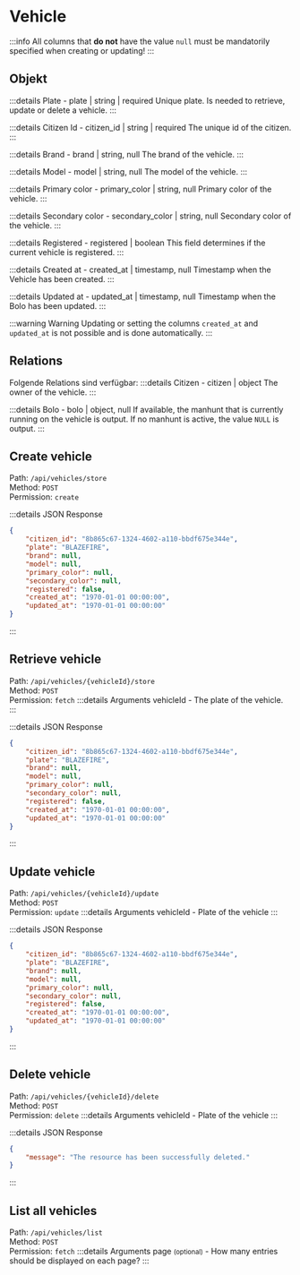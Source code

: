 # Vehicle

:::info
All columns that <b>do not</b> have the value `null` must be mandatorily specified when creating or updating!
:::

## Objekt

:::details Plate - <dimWhite size="sm">plate | string | <important>required</important></dimWhite>
Unique plate. Is needed to retrieve, update or delete a vehicle.
:::

:::details Citizen Id - <dimWhite size="sm">citizen_id | string | <important>required</important></dimWhite>
The unique id of the citizen.
:::

:::details Brand - <dimWhite size="sm">brand | string, null</dimWhite>
The brand of the vehicle.
:::

:::details Model - <dimWhite size="sm">model | string, null</dimWhite>
The model of the vehicle.
:::

:::details Primary color - <dimWhite size="sm">primary_color | string, null</dimWhite>
Primary color of the vehicle.
:::

:::details Secondary color - <dimWhite size="sm">secondary_color | string, null</dimWhite>
Secondary color of the vehicle.
:::

:::details Registered - <dimWhite size="sm">registered | boolean</dimWhite>
This field determines if the current vehicle is registered.
:::

:::details Created at - <dimWhite size="sm">created_at | timestamp, null</dimWhite>
Timestamp when the Vehicle has been created.
:::

:::details Updated at - <dimWhite size="sm">updated_at | timestamp, null</dimWhite>
Timestamp when the Bolo has been updated.
:::

:::warning Warning
Updating or setting the columns `created_at` and `updated_at` is not possible and is done automatically.
:::

## Relations

Folgende Relations sind verfügbar:
:::details Citizen - <dimWhite size="sm">citizen | object</dimWhite>
The owner of the vehicle.
:::

:::details Bolo - <dimWhite size="sm">bolo | object, null</dimWhite>
If available, the manhunt that is currently running on the vehicle is output. If no manhunt is active, the value `NULL` is output.
:::

## Create vehicle

Path: `/api/vehicles/store`<br>
Method: `POST`<br>
Permission: `create`

:::details JSON Response
```json
{
    "citizen_id": "8b865c67-1324-4602-a110-bbdf675e344e",
    "plate": "BLAZEFIRE",
    "brand": null,
    "model": null,
    "primary_color": null,
    "secondary_color": null,
    "registered": false,
    "created_at": "1970-01-01 00:00:00",
    "updated_at": "1970-01-01 00:00:00"
}
```
:::

## Retrieve vehicle

Path: `/api/vehicles/{vehicleId}/store`<br>
Method: `POST`<br>
Permission: `fetch`
:::details Arguments
vehicleId - <dimWhite size="sm">The plate of the vehicle.</dimWhite>
:::

:::details JSON Response
```json
{
    "citizen_id": "8b865c67-1324-4602-a110-bbdf675e344e",
    "plate": "BLAZEFIRE",
    "brand": null,
    "model": null,
    "primary_color": null,
    "secondary_color": null,
    "registered": false,
    "created_at": "1970-01-01 00:00:00",
    "updated_at": "1970-01-01 00:00:00"
}
```
:::

## Update vehicle

Path: `/api/vehicles/{vehicleId}/update`<br>
Method: `POST`<br>
Permission: `update`
:::details Arguments
vehicleId - <dimWhite size="sm">Plate of the vehicle</dimWhite>
:::

:::details JSON Response
```json
{
    "citizen_id": "8b865c67-1324-4602-a110-bbdf675e344e",
    "plate": "BLAZEFIRE",
    "brand": null,
    "model": null,
    "primary_color": null,
    "secondary_color": null,
    "registered": false,
    "created_at": "1970-01-01 00:00:00",
    "updated_at": "1970-01-01 00:00:00"
}
```
:::

## Delete vehicle

Path: `/api/vehicles/{vehicleId}/delete`<br>
Method: `POST`<br>
Permission: `delete`
:::details Arguments
vehicleId - <dimWhite size="sm">Plate of the vehicle</dimWhite>
:::

:::details JSON Response
```json
{
    "message": "The resource has been successfully deleted."
}
```
:::

## List all vehicles

Path: `/api/vehicles/list`<br>
Method: `POST`<br>
Permission: `fetch`
:::details Arguments
page <small>(optional)</small> - <dimWhite size="sm">How many entries should be displayed on each page?</dimWhite>
:::